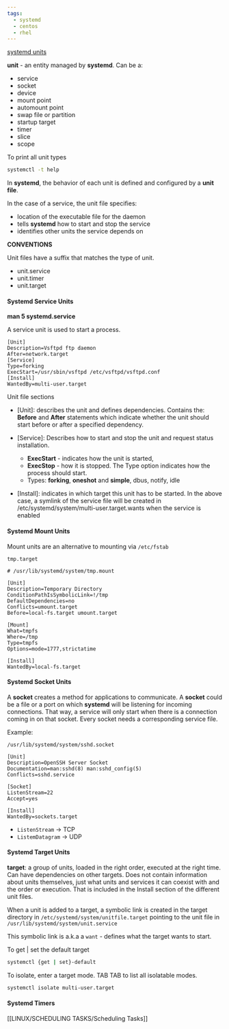 ```yaml
---
tags:
  - systemd
  - centos
  - rhel
---
```

[systemd units](https://www.digitalocean.com/community/tutorials/understanding-systemd-units-and-unit-files)

**unit** - an entity managed by **systemd**. Can be a:
- service
- socket
- device
- mount point
- automount point
- swap file or partition
- startup target
- timer
- slice
- scope

To print all unit types

``` bash
systemctl -t help
```

In **systemd**, the behavior of each unit is defined and configured by a **unit file**.

In the case of a service, the unit file specifies:
- location of the executable file for the daemon
- tells **systemd** how to start and stop the service
- identifies other units the service depends on

**CONVENTIONS**

Unit files have a suffix that matches the type of unit.
- unit.service
- unit.timer
- unit.target
#### Systemd Service Units

**man 5 systemd.service**

A service unit is used to start a process.

```
[Unit]
Description=Vsftpd ftp daemon
After=network.target
[Service]
Type=forking
ExecStart=/usr/sbin/vsftpd /etc/vsftpd/vsftpd.conf
[Install]
WantedBy=multi-user.target
```

Unit file sections
* \[Unit]: describes the unit and defines dependencies. Contains the: **Before** and **After** statements which indicate whether the unit should start before or after a specified dependency.

* \[Service]: Describes how to start and stop the unit and request status installation. 
	* **ExecStart** - indicates how the unit is started, 
	* **ExecStop** - how it is stopped. 
	The Type option indicates how the process should start. 
	* Types: **forking**, **oneshot** and **simple**, dbus, notify, idle

* \[Install]: indicates in which target this unit has to be started. In the above case, a symlink of the service file will be created in /etc/systemd/system/multi-user.target.wants when the service is enabled

#### Systemd Mount Units

Mount units are an alternative to mounting via `/etc/fstab`

`tmp.target`
```
# /usr/lib/systemd/system/tmp.mount

[Unit]
Description=Temporary Directory
ConditionPathIsSymbolicLink=!/tmp
DefaultDependencies=no
Conflicts=umount.target
Before=local-fs.target umount.target

[Mount]
What=tmpfs
Where=/tmp
Type=tmpfs
Options=mode=1777,strictatime

[Install]
WantedBy=local-fs.target
```
#### Systemd Socket Units

A **socket** creates a method for applications to communicate. A **socket** could be a file or a port on which **systemd** will be listening for incoming connections. That way, a service will only start when there is a connection coming in on that socket. Every socket needs a corresponding service file.

Example:

`/usr/lib/systemd/system/sshd.socket`
```
[Unit]
Description=OpenSSH Server Socket
Documentation=man:sshd(8) man:sshd_config(5)
Conflicts=sshd.service

[Socket]
ListenStream=22
Accept=yes

[Install]
WantedBy=sockets.target
```

- `ListenStream` -> TCP
- `ListemDatagram` -> UDP
#### Systemd Target Units

**target**: a group of units, loaded in the right order, executed at the right time. Can have dependencies on other targets. Does not contain information about units themselves, just what units and services it can coexist with and the order or execution. That is included in the Install section of the different unit files.

When a unit is added to a target, a symbolic link is created in the target directory in `/etc/systemd/system/unitfile.target` pointing to the unit file in `/usr/lib/systemd/system/unit.service`

This symbolic link is a.k.a a `want` - defines what the target wants to start.

To get | set the default target

``` bash
systemctl {get | set}-default
```

To isolate, enter a target mode. TAB TAB to list all isolatable modes.

```bash
systemctl isolate multi-user.target
```

#### Systemd Timers

[[LINUX/SCHEDULING TASKS/Scheduling Tasks]]
